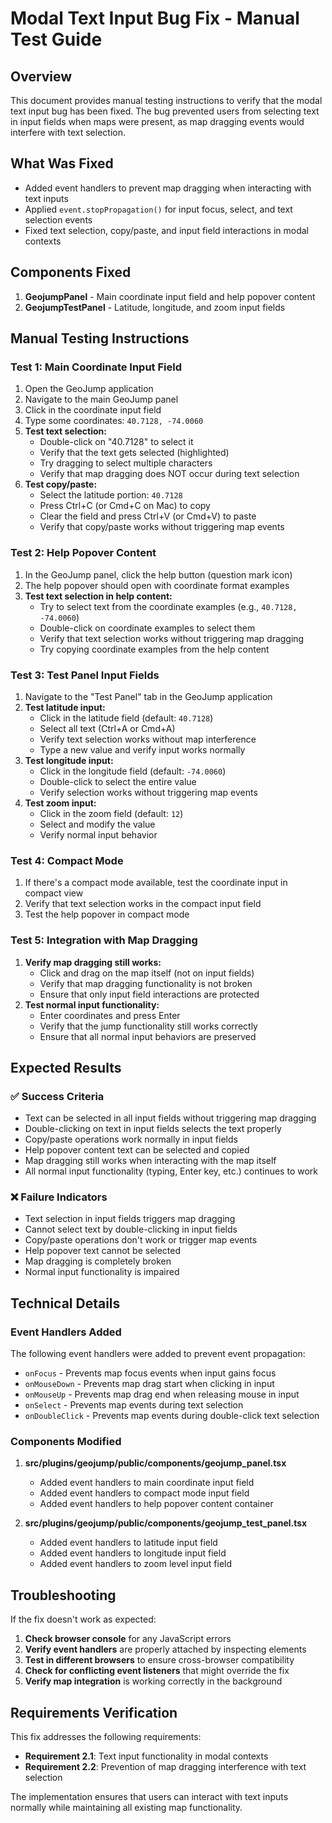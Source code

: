 # Modal Text Input Bug Fix - Manual Test Guide

## Overview
This document provides manual testing instructions to verify that the modal text input bug has been fixed. The bug prevented users from selecting text in input fields when maps were present, as map dragging events would interfere with text selection.

## What Was Fixed
- Added event handlers to prevent map dragging when interacting with text inputs
- Applied `event.stopPropagation()` for input focus, select, and text selection events
- Fixed text selection, copy/paste, and input field interactions in modal contexts

## Components Fixed
1. **GeojumpPanel** - Main coordinate input field and help popover content
2. **GeojumpTestPanel** - Latitude, longitude, and zoom input fields

## Manual Testing Instructions

### Test 1: Main Coordinate Input Field
1. Open the GeoJump application
2. Navigate to the main GeoJump panel
3. Click in the coordinate input field
4. Type some coordinates: `40.7128, -74.0060`
5. **Test text selection:**
   - Double-click on "40.7128" to select it
   - Verify that the text gets selected (highlighted)
   - Try dragging to select multiple characters
   - Verify that map dragging does NOT occur during text selection
6. **Test copy/paste:**
   - Select the latitude portion: `40.7128`
   - Press Ctrl+C (or Cmd+C on Mac) to copy
   - Clear the field and press Ctrl+V (or Cmd+V) to paste
   - Verify that copy/paste works without triggering map events

### Test 2: Help Popover Content
1. In the GeoJump panel, click the help button (question mark icon)
2. The help popover should open with coordinate format examples
3. **Test text selection in help content:**
   - Try to select text from the coordinate examples (e.g., `40.7128, -74.0060`)
   - Double-click on coordinate examples to select them
   - Verify that text selection works without triggering map dragging
   - Try copying coordinate examples from the help content

### Test 3: Test Panel Input Fields
1. Navigate to the "Test Panel" tab in the GeoJump application
2. **Test latitude input:**
   - Click in the latitude field (default: `40.7128`)
   - Select all text (Ctrl+A or Cmd+A)
   - Verify text selection works without map interference
   - Type a new value and verify input works normally
3. **Test longitude input:**
   - Click in the longitude field (default: `-74.0060`)
   - Double-click to select the entire value
   - Verify selection works without triggering map events
4. **Test zoom input:**
   - Click in the zoom field (default: `12`)
   - Select and modify the value
   - Verify normal input behavior

### Test 4: Compact Mode
1. If there's a compact mode available, test the coordinate input in compact view
2. Verify that text selection works in the compact input field
3. Test the help popover in compact mode

### Test 5: Integration with Map Dragging
1. **Verify map dragging still works:**
   - Click and drag on the map itself (not on input fields)
   - Verify that map dragging functionality is not broken
   - Ensure that only input field interactions are protected
2. **Test normal input functionality:**
   - Enter coordinates and press Enter
   - Verify that the jump functionality still works correctly
   - Ensure that all normal input behaviors are preserved

## Expected Results

### ✅ Success Criteria
- Text can be selected in all input fields without triggering map dragging
- Double-clicking on text in input fields selects the text properly
- Copy/paste operations work normally in input fields
- Help popover content text can be selected and copied
- Map dragging still works when interacting with the map itself
- All normal input functionality (typing, Enter key, etc.) continues to work

### ❌ Failure Indicators
- Text selection in input fields triggers map dragging
- Cannot select text by double-clicking in input fields
- Copy/paste operations don't work or trigger map events
- Help popover text cannot be selected
- Map dragging is completely broken
- Normal input functionality is impaired

## Technical Details

### Event Handlers Added
The following event handlers were added to prevent event propagation:
- `onFocus` - Prevents map focus events when input gains focus
- `onMouseDown` - Prevents map drag start when clicking in input
- `onMouseUp` - Prevents map drag end when releasing mouse in input
- `onSelect` - Prevents map events during text selection
- `onDoubleClick` - Prevents map events during double-click text selection

### Components Modified
1. **src/plugins/geojump/public/components/geojump_panel.tsx**
   - Added event handlers to main coordinate input field
   - Added event handlers to compact mode input field
   - Added event handlers to help popover content container

2. **src/plugins/geojump/public/components/geojump_test_panel.tsx**
   - Added event handlers to latitude input field
   - Added event handlers to longitude input field
   - Added event handlers to zoom level input field

## Troubleshooting

If the fix doesn't work as expected:

1. **Check browser console** for any JavaScript errors
2. **Verify event handlers** are properly attached by inspecting elements
3. **Test in different browsers** to ensure cross-browser compatibility
4. **Check for conflicting event listeners** that might override the fix
5. **Verify map integration** is working correctly in the background

## Requirements Verification

This fix addresses the following requirements:
- **Requirement 2.1**: Text input functionality in modal contexts
- **Requirement 2.2**: Prevention of map dragging interference with text selection

The implementation ensures that users can interact with text inputs normally while maintaining all existing map functionality.